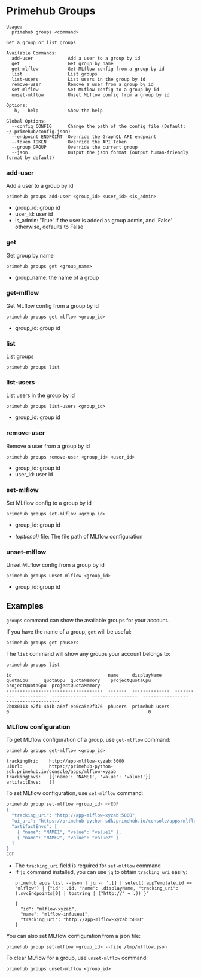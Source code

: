 
# Primehub Groups

```
Usage: 
  primehub groups <command>

Get a group or list groups

Available Commands:
  add-user             Add a user to a group by id
  get                  Get group by name
  get-mlflow           Get MLflow config from a group by id
  list                 List groups
  list-users           List users in the group by id
  remove-user          Remove a user from a group by id
  set-mlflow           Set MLflow config to a group by id
  unset-mlflow         Unset MLflow config from a group by id

Options:
  -h, --help           Show the help

Global Options:
  --config CONFIG      Change the path of the config file (Default: ~/.primehub/config.json)
  --endpoint ENDPOINT  Override the GraphQL API endpoint
  --token TOKEN        Override the API Token
  --group GROUP        Override the current group
  --json               Output the json format (output human-friendly format by default)

```


### add-user

Add a user to a group by id


```
primehub groups add-user <group_id> <user_id> <is_admin>
```

* group_id: group id
* user_id: user id
* is_admin: 'True' if the user is added as group admin, and 'False' otherwise, defaults to False
 




### get

Get group by name


```
primehub groups get <group_name>
```

* group_name: the name of a group
 




### get-mlflow

Get MLflow config from a group by id


```
primehub groups get-mlflow <group_id>
```

* group_id: group id
 




### list

List groups


```
primehub groups list
```
 




### list-users

List users in the group by id


```
primehub groups list-users <group_id>
```

* group_id: group id
 




### remove-user

Remove a user from a group by id


```
primehub groups remove-user <group_id> <user_id>
```

* group_id: group id
* user_id: user id
 




### set-mlflow

Set MLflow config to a group by id


```
primehub groups set-mlflow <group_id>
```

* group_id: group id
 

* *(optional)* file: The file path of MLflow configuration




### unset-mlflow

Unset MLflow config from a group by id


```
primehub groups unset-mlflow <group_id>
```

* group_id: group id
 



 

## Examples

`groups` command can show the available groups for your account.

If you have the name of a group, `get` will be useful:

```
primehub groups get phusers
```

The `list` command will show any groups your account belongs to:

```
primehub groups list
```

```
id                                    name     displayName     quotaCpu      quotaGpu  quotaMemory    projectQuotaCpu      projectQuotaGpu  projectQuotaMemory
------------------------------------  -------  --------------  ----------  ----------  -------------  -----------------  -----------------  --------------------
2b080113-e2f1-4b1b-a6ef-eb0ca5e2f376  phusers  primehub users                       0                                                    0
```

### MLflow configuration

To get MLflow configuration of a group, use `get-mlflow` command:

```
primehub groups get-mlflow <group_id>
```

```
trackingUri:    http://app-mlflow-xyzab:5000
uiUrl:          https://primehub-python-sdk.primehub.io/console/apps/mlflow-xyzab
trackingEnvs:   [{'name': 'NAME1', 'value': 'value1'}]
artifactEnvs:   []
```

To set MLflow configuration, use `set-mlflow` command:

```bash
primehub group set-mlflow <group_id> <<EOF
{
  "tracking_uri": "http://app-mlflow-xyzab:5000",
  "ui_uri": "https://primehub-python-sdk.primehub.io/console/apps/mlflow-xyzab",
  "artifactEnvs": [
    { "name": "NAME1", "value": "value1" },
    { "name": "NAME2", "value": "value2" }
  ]
}
EOF
```

* The `tracking_uri` field is required for `set-mlflow` command
* If `jq` command installed, you can use `jq` to obtain `tracking_uri` easily:
    ```
    primehub apps list --json | jq -r '.[] | select(.appTemplate.id == "mlflow") | {"id": .id, "name": .displayName, "tracking_uri": (.svcEndpoints[0] | tostring | ("http://" + .)) }'
    ```
    ```
    {
      "id": "mlflow-xyzab",
      "name": "mlflow-infuseai",
      "tracking_uri": "http://app-mlflow-xyzab:5000"
    }
    ```

You can also set MLflow configuration from a json file:

```
primehub group set-mlflow <group_id> --file /tmp/mlflow.json
```

To clear MLflow for a group, use `unset-mlflow` command:

```
primehub groups unset-mlflow <group_id>
```